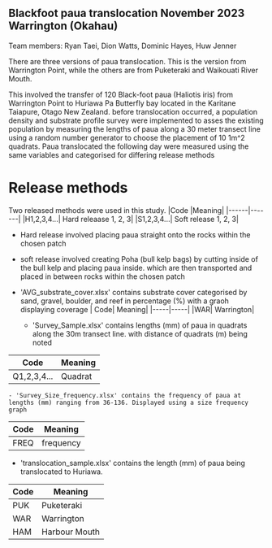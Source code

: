 ## Blackfoot paua translocation November 2023 Warrington (Okahau)
Team members: Ryan Taei, Dion Watts, Dominic Hayes, Huw Jenner

There are three versions of paua translocation. This is the version from Warrington Point, while the others are from Puketeraki and Waikouati River Mouth. 

This involved the transfer of 120 Black-foot paua (Haliotis iris) from Warrington Point to Huriawa Pa Butterfly bay located in the Karitane Taiapure, Otago New Zealand. before translocation occurred, a population density and substrate profile survey were implemented to asses the existing population by measuring the lengths of paua along a 30 meter transect line using a random number generator to choose the placement of 10 1m^2 quadrats. Paua translocated the following day were measured using the same variables and categorised for differing release methods

# Release methods
Two released methods were used in this study. 
|Code  |Meaning|
|------|-------|
|H1,2,3,4...| Hard releaase 1, 2, 3|
|S1,2,3,4...| Soft release 1, 2, 3|

- Hard release involved placing paua straight onto the rocks within the chosen patch
- soft release involved creating Poha (bull kelp bags) by cutting inside of the bull kelp and placing paua inside. which are then transported and placed in between rocks within the chosen patch

- 'AVG_substrate_cover.xlsx' contains substrate cover categorised by sand, gravel, boulder, and reef in percentage (%) with a graoh displaying coverage
  | Code| Meaning|
  |-----|-----|
  |WAR| Warrington|

  - 'Survey_Sample.xlsx' contains lengths (mm) of paua in quadrats along the 30m transect line. with distance of quadrats (m) being noted
 
 |Code| Meaning|
 |-----|-------|
 |Q1,2,3,4...|Quadrat|

    - 'Survey_Size_frequency.xlsx' contains the frequency of paua at lengths (mm) ranging from 36-136. Displayed using a size frequency graph
   |Code|Meaning|
   |-----|-----|
   |FREQ| frequency|

- 'translocation_sample.xlsx' contains the length (mm) of paua being translocated to Huriawa.


|Code|Meaning|
|----|------|
|PUK| Puketeraki|
|WAR| Warrington|
|HAM| Harbour Mouth|





